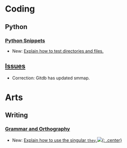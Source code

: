 # Coding

## Python

### [Python Snippets](python_snippets.md)

* New: [Explain how to test directories and files.](python_snippets.md#check-directories-and-files)

## [Issues](issues.md)

* Correction: Gitdb has updated smmap.

# Arts

## Writing

### [Grammar and Orthography](orthography.md)

* New: [Explain how to use the singular `they`.](orthography.md#how-to-use-the-singular-they)[![](not-by-ai.svg){: .center}](https://notbyai.fyi)
